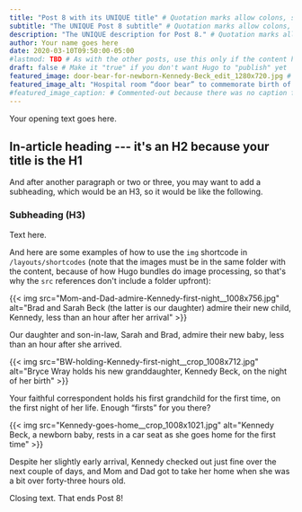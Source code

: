 ```yaml
---
title: "Post 8 with its UNIQUE title" # Quotation marks allow colons, semicolons, etc.
subtitle: "The UNIQUE Post 8 subtitle" # Quotation marks allow colons, semicolons, etc.
description: "The UNIQUE description for Post 8." # Quotation marks allow colons, semicolons, etc.
author: Your name goes here
date: 2020-03-10T09:50:00-05:00
#lastmod: TBD # As with the other posts, use this only if the content has changed since original date
draft: false # Make it "true" if you don't want Hugo to "publish" yet
featured_image: door-bear-for-newborn-Kennedy-Beck_edit_1280x720.jpg # Or whatever image you want to use
featured_image_alt: "Hospital room “door bear” to commemorate birth of Kennedy Beck" # Always include an ALT tag for accessibility --  Quotation marks allow colons, semicolons, etc.
#featured_image_caption: # Commented-out because there was no caption for this particular featured image
---
```


Your opening text goes here.

## In-article heading --- it's an H2 because your title is the H1

And after another paragraph or two or three, you may want to add a subheading, which would be an H3, so it would be like the following.

### Subheading (H3)

Text here.

And here are some examples of how to use the `img` shortcode in `/layouts/shortcodes` (note that the images must be in the same folder with the content, because of how Hugo bundles do image processing, so that's why the `src` references don't include a folder upfront):

{{< img src="Mom-and-Dad-admire-Kennedy-first-night__1008x756.jpg" alt="Brad and Sarah Beck (the latter is our daughter) admire their new child, Kennedy, less than an hour after her arrival" >}}

<p class="lazypicturecaption">Our daughter and son-in-law, Sarah and Brad, admire their new baby, less than an hour after she arrived.</p>

{{< img src="BW-holding-Kennedy-first-night__crop_1008x712.jpg" alt="Bryce Wray holds his new granddaughter, Kennedy Beck, on the night of her birth" >}}

<p class="lazypicturecaption">Your faithful correspondent holds his first grandchild for the first time, <span class="nobrk">on the first night of her life.</span> <span class="nobrk">Enough &ldquo;firsts&rdquo; for you there?</p>

{{< img src="Kennedy-goes-home__crop_1008x1021.jpg" alt="Kennedy Beck, a newborn baby, rests in a car seat as she goes home for the first time" >}}

<p class="lazypicturecaption">Despite her slightly early arrival, Kennedy checked out just fine over the next couple of days, and Mom and Dad got to take her home when she was a bit over <span class="nobrk">forty-three hours old</span>.</p>

Closing text. That ends Post 8!